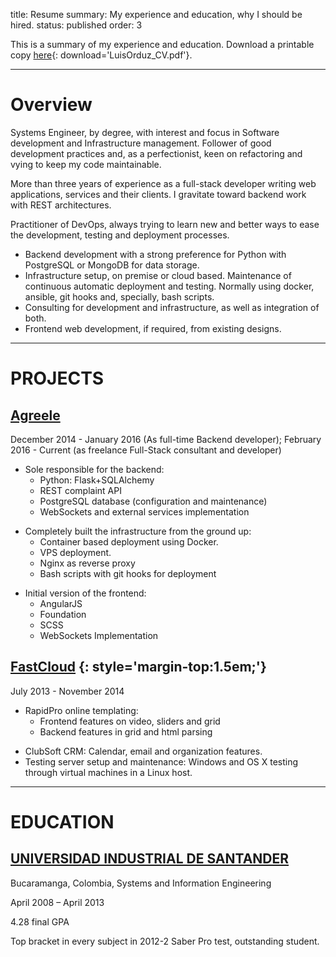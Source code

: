 title: Resume
summary: My experience and education, why I should be hired.
status: published
order: 3

This is a summary of my experience and education. Download a printable copy [here][pdf]{: download='LuisOrduz_CV.pdf'}.

___

# Overview

Systems Engineer, by degree, with interest and focus in Software development and Infrastructure management. Follower of good development practices and, as a perfectionist, keen on refactoring and vying to keep my code maintainable.

More than three years of experience as a full-stack developer writing web applications, services and their clients. I gravitate toward backend work with REST architectures.

Practitioner of DevOps, always trying to learn new and better ways to ease the development, testing and deployment processes.

* Backend development with a strong preference for Python with PostgreSQL or MongoDB for data storage.
* Infrastructure setup, on premise or cloud based. Maintenance of continuous automatic deployment and testing. Normally using docker, ansible, git hooks and, specially, bash scripts.
* Consulting for development and infrastructure, as well as integration of both.
* Frontend web development, if required, from existing designs.

___

# PROJECTS

## [Agreele][agreele]

December 2014 - January 2016 (As full-time Backend developer); February 2016 - Current (as freelance Full-Stack consultant and developer)

* Sole responsible for the backend:
    * Python: Flask+SQLAlchemy
    * REST complaint API
    * PostgreSQL database (configuration and maintenance)
    * WebSockets and external services implementation
* Completely built the infrastructure from the ground up:
    * Container based deployment using Docker.
    * VPS deployment.
    * Nginx as reverse proxy
    * Bash scripts with git hooks for deployment
* Initial version of the frontend:
    * AngularJS
    * Foundation
    * SCSS
    * WebSockets Implementation

## [FastCloud][eximo] {: style='margin-top:1.5em;'}

July 2013 - November 2014

* RapidPro online templating:
    * Frontend features on video, sliders and grid
    * Backend features in grid and html parsing
* ClubSoft CRM: Calendar, email and organization features.
* Testing server setup and maintenance: Windows and OS X testing through virtual machines in a Linux host.

___

# EDUCATION


## [UNIVERSIDAD INDUSTRIAL DE SANTANDER][uis]
Bucaramanga, Colombia, Systems and Information Engineering

April 2008 – April 2013

4.28 final GPA

Top bracket in every subject in 2012-2 Saber Pro test, outstanding student.

<style>
li > ul {
    margin-bottom: 1em;
}</style>

[pdf]: {filename}/assets/Luis_Orduz_CV.pdf "My CV"
[agreele]: //agreele.com "Meeting and note taking application"
[eximo]: //fastcloud.com "Web development company"
[uis]: //uis.edu.co "My Alma Mater's home page"

